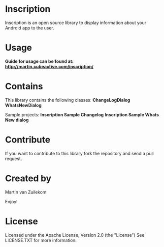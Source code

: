 Inscription
===========

Inscription is an open source library to display information about your Android app to the user.

Usage
============
**Guide for usage can be found at:
http://martin.cubeactive.com/inscription/**

Contains
============
This library contains the following classes:
**ChangeLogDialog**
**WhatsNewDialog**

Sample projects:
**Inscription Sample Changelog**
**Inscription Sample Whats New dialog**

Contribute
============
If you want to contribute to this library fork the repository and send a pull request.

Created by
============
Martin van Zuilekom

Enjoy!

License
============
Licensed under the Apache License, Version 2.0 (the "License")
See LICENSE.TXT for more information.
